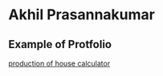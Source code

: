 # Akhil Prasannakumar
## Example of Protfolio
[production of house calculator](https://git-scm.com/book/en/v2/Getting-Started-Installing-Git)
